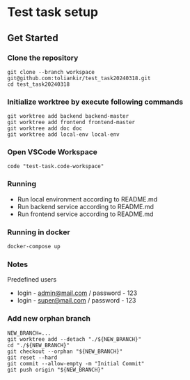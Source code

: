 # Test task setup

## Get Started

### Clone the repository
```shell
git clone --branch workspace git@github.com:toliankir/test_task20240318.git
cd test_task20240318
```

### Initialize worktree by execute following commands
```shell
git worktree add backend backend-master
git worktree add frontend frontend-master
git worktree add doc doc
git worktree add local-env local-env
```

### Open VSCode Workspace
```shell
code "test-task.code-workspace"
```

### Running
* Run local environment according to README.md
* Run backend service according to README.md
* Run frontend service according to README.md

### Running in docker
```bash
docker-compose up
```

### Notes

Predefined users

* login - admin@mail.com / password - 123
* login - super@mail.com / password - 123

### Add new orphan branch

```shell
NEW_BRANCH=...
git worktree add --detach "./${NEW_BRANCH}"
cd "./${NEW_BRANCH}"
git checkout --orphan "${NEW_BRANCH}"
git reset --hard
git commit --allow-empty -m "Initial Commit"
git push origin "${NEW_BRANCH}"
```
